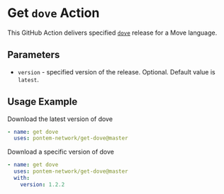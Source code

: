 # Get `dove` Action

This GitHub Action delivers specified [`dove`] release for a Move language.

[`dove`]: https://github.com/pontem-network/move-tools


## Parameters

- `version` - specified version of the release. Optional. Default value is `latest`.


## Usage Example

Download the latest version of dove

```yaml
- name: get dove
  uses: pontem-network/get-dove@master
```

Download a specific version of dove

```yaml
- name: get dove
  uses: pontem-network/get-dove@master
  with:
    version: 1.2.2
```
